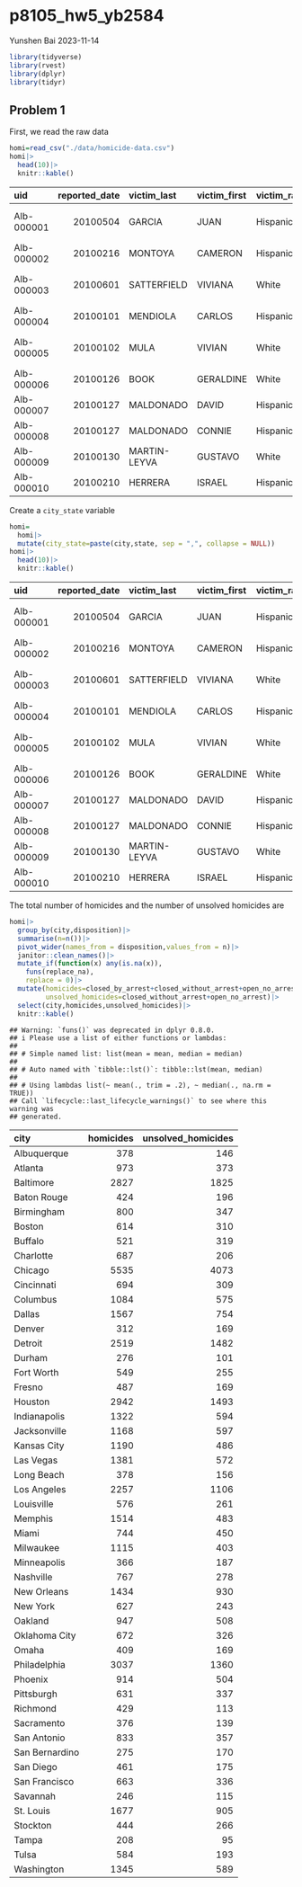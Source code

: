 p8105_hw5_yb2584
================
Yunshen Bai
2023-11-14

``` r
library(tidyverse)
library(rvest)
library(dplyr)
library(tidyr)
```

## Problem 1

First, we read the raw data

``` r
homi=read_csv("./data/homicide-data.csv")
homi|>
  head(10)|>
  knitr::kable()
```

| uid        | reported_date | victim_last  | victim_first | victim_race | victim_age | victim_sex | city        | state |      lat |       lon | disposition           |
|:-----------|--------------:|:-------------|:-------------|:------------|:-----------|:-----------|:------------|:------|---------:|----------:|:----------------------|
| Alb-000001 |      20100504 | GARCIA       | JUAN         | Hispanic    | 78         | Male       | Albuquerque | NM    | 35.09579 | -106.5386 | Closed without arrest |
| Alb-000002 |      20100216 | MONTOYA      | CAMERON      | Hispanic    | 17         | Male       | Albuquerque | NM    | 35.05681 | -106.7153 | Closed by arrest      |
| Alb-000003 |      20100601 | SATTERFIELD  | VIVIANA      | White       | 15         | Female     | Albuquerque | NM    | 35.08609 | -106.6956 | Closed without arrest |
| Alb-000004 |      20100101 | MENDIOLA     | CARLOS       | Hispanic    | 32         | Male       | Albuquerque | NM    | 35.07849 | -106.5561 | Closed by arrest      |
| Alb-000005 |      20100102 | MULA         | VIVIAN       | White       | 72         | Female     | Albuquerque | NM    | 35.13036 | -106.5810 | Closed without arrest |
| Alb-000006 |      20100126 | BOOK         | GERALDINE    | White       | 91         | Female     | Albuquerque | NM    | 35.15111 | -106.5378 | Open/No arrest        |
| Alb-000007 |      20100127 | MALDONADO    | DAVID        | Hispanic    | 52         | Male       | Albuquerque | NM    | 35.11178 | -106.7126 | Closed by arrest      |
| Alb-000008 |      20100127 | MALDONADO    | CONNIE       | Hispanic    | 52         | Female     | Albuquerque | NM    | 35.11178 | -106.7126 | Closed by arrest      |
| Alb-000009 |      20100130 | MARTIN-LEYVA | GUSTAVO      | White       | 56         | Male       | Albuquerque | NM    | 35.07538 | -106.5535 | Open/No arrest        |
| Alb-000010 |      20100210 | HERRERA      | ISRAEL       | Hispanic    | 43         | Male       | Albuquerque | NM    | 35.06593 | -106.5723 | Open/No arrest        |

Create a `city_state` variable

``` r
homi=
  homi|>
  mutate(city_state=paste(city,state, sep = ",", collapse = NULL))
homi|>
  head(10)|>
  knitr::kable()
```

| uid        | reported_date | victim_last  | victim_first | victim_race | victim_age | victim_sex | city        | state |      lat |       lon | disposition           | city_state     |
|:-----------|--------------:|:-------------|:-------------|:------------|:-----------|:-----------|:------------|:------|---------:|----------:|:----------------------|:---------------|
| Alb-000001 |      20100504 | GARCIA       | JUAN         | Hispanic    | 78         | Male       | Albuquerque | NM    | 35.09579 | -106.5386 | Closed without arrest | Albuquerque,NM |
| Alb-000002 |      20100216 | MONTOYA      | CAMERON      | Hispanic    | 17         | Male       | Albuquerque | NM    | 35.05681 | -106.7153 | Closed by arrest      | Albuquerque,NM |
| Alb-000003 |      20100601 | SATTERFIELD  | VIVIANA      | White       | 15         | Female     | Albuquerque | NM    | 35.08609 | -106.6956 | Closed without arrest | Albuquerque,NM |
| Alb-000004 |      20100101 | MENDIOLA     | CARLOS       | Hispanic    | 32         | Male       | Albuquerque | NM    | 35.07849 | -106.5561 | Closed by arrest      | Albuquerque,NM |
| Alb-000005 |      20100102 | MULA         | VIVIAN       | White       | 72         | Female     | Albuquerque | NM    | 35.13036 | -106.5810 | Closed without arrest | Albuquerque,NM |
| Alb-000006 |      20100126 | BOOK         | GERALDINE    | White       | 91         | Female     | Albuquerque | NM    | 35.15111 | -106.5378 | Open/No arrest        | Albuquerque,NM |
| Alb-000007 |      20100127 | MALDONADO    | DAVID        | Hispanic    | 52         | Male       | Albuquerque | NM    | 35.11178 | -106.7126 | Closed by arrest      | Albuquerque,NM |
| Alb-000008 |      20100127 | MALDONADO    | CONNIE       | Hispanic    | 52         | Female     | Albuquerque | NM    | 35.11178 | -106.7126 | Closed by arrest      | Albuquerque,NM |
| Alb-000009 |      20100130 | MARTIN-LEYVA | GUSTAVO      | White       | 56         | Male       | Albuquerque | NM    | 35.07538 | -106.5535 | Open/No arrest        | Albuquerque,NM |
| Alb-000010 |      20100210 | HERRERA      | ISRAEL       | Hispanic    | 43         | Male       | Albuquerque | NM    | 35.06593 | -106.5723 | Open/No arrest        | Albuquerque,NM |

The total number of homicides and the number of unsolved homicides are

``` r
homi|>
  group_by(city,disposition)|>
  summarise(n=n())|>
  pivot_wider(names_from = disposition,values_from = n)|>
  janitor::clean_names()|>
  mutate_if(function(x) any(is.na(x)),
    funs(replace_na),
    replace = 0)|>
  mutate(homicides=closed_by_arrest+closed_without_arrest+open_no_arrest,
         unsolved_homicides=closed_without_arrest+open_no_arrest)|>
  select(city,homicides,unsolved_homicides)|>
  knitr::kable()
```

    ## Warning: `funs()` was deprecated in dplyr 0.8.0.
    ## i Please use a list of either functions or lambdas:
    ## 
    ## # Simple named list: list(mean = mean, median = median)
    ## 
    ## # Auto named with `tibble::lst()`: tibble::lst(mean, median)
    ## 
    ## # Using lambdas list(~ mean(., trim = .2), ~ median(., na.rm = TRUE))
    ## Call `lifecycle::last_lifecycle_warnings()` to see where this warning was
    ## generated.

| city           | homicides | unsolved_homicides |
|:---------------|----------:|-------------------:|
| Albuquerque    |       378 |                146 |
| Atlanta        |       973 |                373 |
| Baltimore      |      2827 |               1825 |
| Baton Rouge    |       424 |                196 |
| Birmingham     |       800 |                347 |
| Boston         |       614 |                310 |
| Buffalo        |       521 |                319 |
| Charlotte      |       687 |                206 |
| Chicago        |      5535 |               4073 |
| Cincinnati     |       694 |                309 |
| Columbus       |      1084 |                575 |
| Dallas         |      1567 |                754 |
| Denver         |       312 |                169 |
| Detroit        |      2519 |               1482 |
| Durham         |       276 |                101 |
| Fort Worth     |       549 |                255 |
| Fresno         |       487 |                169 |
| Houston        |      2942 |               1493 |
| Indianapolis   |      1322 |                594 |
| Jacksonville   |      1168 |                597 |
| Kansas City    |      1190 |                486 |
| Las Vegas      |      1381 |                572 |
| Long Beach     |       378 |                156 |
| Los Angeles    |      2257 |               1106 |
| Louisville     |       576 |                261 |
| Memphis        |      1514 |                483 |
| Miami          |       744 |                450 |
| Milwaukee      |      1115 |                403 |
| Minneapolis    |       366 |                187 |
| Nashville      |       767 |                278 |
| New Orleans    |      1434 |                930 |
| New York       |       627 |                243 |
| Oakland        |       947 |                508 |
| Oklahoma City  |       672 |                326 |
| Omaha          |       409 |                169 |
| Philadelphia   |      3037 |               1360 |
| Phoenix        |       914 |                504 |
| Pittsburgh     |       631 |                337 |
| Richmond       |       429 |                113 |
| Sacramento     |       376 |                139 |
| San Antonio    |       833 |                357 |
| San Bernardino |       275 |                170 |
| San Diego      |       461 |                175 |
| San Francisco  |       663 |                336 |
| Savannah       |       246 |                115 |
| St. Louis      |      1677 |                905 |
| Stockton       |       444 |                266 |
| Tampa          |       208 |                 95 |
| Tulsa          |       584 |                193 |
| Washington     |      1345 |                589 |
